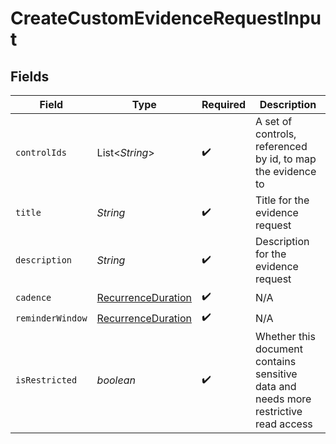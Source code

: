 # CreateCustomEvidenceRequestInput


## Fields

| Field                                                                                | Type                                                                                 | Required                                                                             | Description                                                                          |
| ------------------------------------------------------------------------------------ | ------------------------------------------------------------------------------------ | ------------------------------------------------------------------------------------ | ------------------------------------------------------------------------------------ |
| `controlIds`                                                                         | List\<*String*>                                                                      | :heavy_check_mark:                                                                   | A set of controls, referenced by id, to map the evidence to                          |
| `title`                                                                              | *String*                                                                             | :heavy_check_mark:                                                                   | Title for the evidence request                                                       |
| `description`                                                                        | *String*                                                                             | :heavy_check_mark:                                                                   | Description for the evidence request                                                 |
| `cadence`                                                                            | [RecurrenceDuration](../../models/components/RecurrenceDuration.md)                  | :heavy_check_mark:                                                                   | N/A                                                                                  |
| `reminderWindow`                                                                     | [RecurrenceDuration](../../models/components/RecurrenceDuration.md)                  | :heavy_check_mark:                                                                   | N/A                                                                                  |
| `isRestricted`                                                                       | *boolean*                                                                            | :heavy_check_mark:                                                                   | Whether this document contains sensitive data and needs more restrictive read access |
